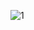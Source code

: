 ![1](https://user-images.githubusercontent.com/77406487/113275007-f9710880-92e6-11eb-9700-813c9c81592b.png)

